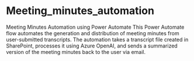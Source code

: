 # Meeting_minutes_automation
Meeting Minutes Automation using Power Automate  This Power Automate flow automates the generation and distribution of meeting minutes from user-submitted transcripts. The automation takes a transcript file created in SharePoint, processes it using Azure OpenAI, and sends a summarized version of the meeting minutes back to the user via email.
